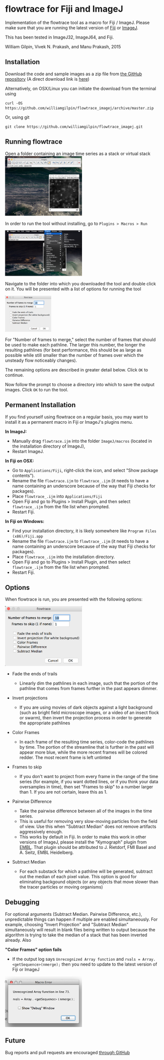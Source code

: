# flowtrace for Fiji and ImageJ

Implementation of the flowtrace tool as a macro for Fiji / ImageJ. Please make sure that you are running the latest version of [Fiji](http://fiji.sc/Fiji) or [ImageJ](http://imagej.nih.gov/ij/).

This has been tested in ImageJ32, ImageJ64, and Fiji.

William Gilpin, Vivek N. Prakash, and Manu Prakash, 2015

## Installation

Download the code and sample images as a zip file from [the GitHub repository](https://github.com/williamgilpin/flowtrace_imagej) (A direct download link is [here](https://github.com/williamgilpin/flowtrace_imagej/archive/master.zip))

Alternatively, on OSX/Linux you can initiate the download from the terminal using

	curl -OS https://github.com/williamgilpin/flowtrace_imagej/archive/master.zip

Or, using git

	git clone https://github.com/williamgilpin/flowtrace_imagej.git


## Running flowtrace

Open a folder containing an image time series as a stack or virtual stack
<img src="screenshots/tool.png" width="50%" />
<!-- ![flowtrace x ImageJ](screenshots/tool.png) -->


In order to run the tool without installing, go to `Plugins > Macros > Run`

<img src="screenshots/run_macro.png" width="50%" />
<!-- ![Save Directory](screenshots/run_macro.png) -->

Navigate to the folder into which you downloaded the tool and double click on it. You will be presented with a list of options for running the tool

<img src="screenshots/options.png" width="30%" />
<!-- ![Options menu](screenshots/options.png) -->

For "Number of frames to merge," select the number of frames that should be used to make each pathline. The larger this number, the longer the resulting pathlines (for best performance, this should be as large as possible while still smaller than the number of frames over which the unsteady flow noticeably changes). 

The remaining options are described in greater detail below. Click `OK` to continue. 

Now follow the prompt to choose a directory into which to save the output images. Click `OK` to run the tool.


## Permanent Installation

If you find yourself using flowtrace on a regular basis, you may want to install it as a permanent macro in Fiji or ImageJ's plugins menu. 

**In ImageJ:** 
+ Manually drag `flowtrace.ijm` into the folder `ImageJ/macros` (located in the installation directory of ImageJ), 
+ Restart ImageJ.

**In Fiji on OSX:** 
+ Go to `Applications/Fiji`, right-click the icon, and select "Show package contents"). 
+ Rename the file `flowtrace.ijm` to `flowtrace_.ijm` (it needs to have a name containing an underscore because of the way that Fiji checks for packages). 
+ Place `flowtrace_.ijm` into `Applications/Fiji`
+ Open Fiji and go to Plugins > Install Plugin, and then select `flowtrace_.ijm` from the file list when prompted. 
+ Restart Fiji.

**In Fiji on Windows:** 
+ Find your installation directory, it is likely somewhere like `Program Files (x86)/Fiji.app`
+ Rename the file `flowtrace.ijm` to `flowtrace_.ijm` (it needs to have a name containing an underscore because of the way that Fiji checks for packages). 
+ Place `flowtrace_.ijm` into the installation directory.
+ Open Fiji and go to Plugins > Install Plugin, and then select `flowtrace_.ijm` from the file list when prompted. 
+ Restart Fiji.  


## Options

When flowtrace is run, you are presented with the following options:

<img src="screenshots/options.png" width="50%" />
<!-- ![Options menu](screenshots/options.png) -->

+ Fade the ends of trails

	+ Linearly dim the pathlines in each image, such that the portion of the pathline that comes from frames further in the past appears dimmer.

+ Invert projections

	+ If you are using movies of dark objects against a light background (such as bright field microscope images, or a video of an insect flock or swarm), then invert the projection process in order to generate the appropriate pathlines

+ Color Frames

	+ In each frame of the resulting time series, color-code the pathlines by time. The portion of the streamline that is further in the past will appear more blue, while the more recent frames will be colored redder. The most recent frame is left untinted

+ Frames to skip

	+ If you don't want to project from every frame in the range of the time series (for example, if you want dotted lines, or if you think your data oversamples in time), then set "Frames to skip" to a number larger than 1. If you are not certain, leave this as 1.

+ Pairwise Difference

	+ Take the pairwise difference between all of the images in the time series.
	+ This is useful for removing very slow-moving particles from the field of view. Use this when "Subtract Median" does not remove artifacts aggressively enough.
	+ This works by default in Fiji. In order to make this work in other versions of ImageJ, please install the "Kymograph" plugin from [EMBL](http://www.embl.de/eamnet/html/kymograph.html). That plugin should be attributed to  J. Rietdorf, FMI Basel and A. Seitz, EMBL Heidelberg.

+ Subtract Median

	+ For each substack for which a pathline will be generated, subtract out the median of each pixel value. This option is good for eliminating backgound objects (or any objects that move slower than the tracer particles or moving organisms)

## Debugging

For optional arguments (Subtract Median. Pairwise Difference, etc.), unpredictable things can happen if multiple are enabled simultaneously. For example, choosing "Invert Projection" and "Subtract Median" simultaneously will result in blank files being written to output because the algorithm is trying to take the median of a stack that has been inverted already. Also

**"Color Frames" option fails** 
+ If the output log says `Unrecognized Array function` and `rvals = Array.<getSequence>(nmerge);` then you need to update to the latest version of Fiji or ImageJ

<img src="screenshots/macro_error.png" width="50%" />


## Future


Bug reports and pull requests are encouraged [through GitHub](https://github.com/williamgilpin/flowtrace_imagej)

<script>
  (function(i,s,o,g,r,a,m){i['GoogleAnalyticsObject']=r;i[r]=i[r]||function(){
  (i[r].q=i[r].q||[]).push(arguments)},i[r].l=1*new Date();a=s.createElement(o),
  m=s.getElementsByTagName(o)[0];a.async=1;a.src=g;m.parentNode.insertBefore(a,m)
  })(window,document,'script','//www.google-analytics.com/analytics.js','ga');

  ga('create', 'UA-52823035-4', 'auto');
  ga('send', 'pageview');

</script>